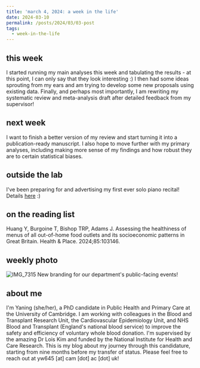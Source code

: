 ```yaml
---
title: 'march 4, 2024: a week in the life'
date: 2024-03-10
permalink: /posts/2024/03/03-post
tags:
  - week-in-the-life
---
```


this week
------
I started running my main analyses this week and tabulating the results - at this point, I can only say that they look interesting :) I then had some ideas sprouting from my ears and am trying to develop some new proposals using existing data. Finally, and perhaps most importantly, I am rewriting my systematic review and meta-analysis draft after detailed feedback from my supervisor!

next week
------
I want to finish a better version of my review and start turning it into a publication-ready manuscript. I also hope to move further with my primary analyses, including making more sense of my findings and how robust they are to certain statistical biases. 

outside the lab
------
I've been preparing for and advertising my first ever solo piano recital! Details [here](https://www.facebook.com/events/1494104637848486/) :)

on the reading list
------
Huang Y, Burgoine T, Bishop TRP, Adams J. Assessing the healthiness of menus of all out-of-home food outlets and its socioeconomic patterns in Great Britain. Health & Place. 2024;85:103146.

weekly photo
------
![IMG_7315](https://github.com/yaning-wu/yaning-wu.github.io/assets/145920710/4a9e9aa3-a811-471f-a5c3-c2e62f0c4b9a)
New branding for our department's public-facing events!

about me
------
I'm Yaning (she/her), a PhD candidate in Public Health and Primary Care at the University of Cambridge. I am working with colleagues in the Blood and Transplant Research Unit, the Cardiovascular Epidemiology Unit, and NHS Blood and Transplant (England's national blood service) to improve the safety and efficiency of voluntary whole blood donation. I'm supervised by the amazing Dr Lois Kim and funded by the National Institute for Health and Care Research. This is my blog about my journey through this candidature, starting from nine months before my transfer of status. Please feel free to reach out at yw645 [at] cam [dot] ac [dot] uk!
